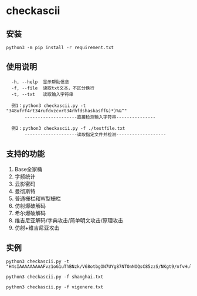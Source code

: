 # checkascii
## 安装
```shell
python3 -m pip install -r requirement.txt
```
## 使用说明
```
  -h, --help  显示帮助信息
  -f, --file  读取txt文本，不区分换行
  -t, --txt   读取输入字符串

  例1：python3 checkascii.py -t "348ufrf4rt34rufdvzcvrt34rhfdshaskasff&)*)%&^"
       --------------------直接检测输入字符串---------------

  例2：python3 checkascii.py -f ./testfile.txt
       --------------------读取指定文件并检测-------------------
```
## 支持的功能
1. Base全家桶
2. 字频统计
3. 云影密码
4. 曼彻斯特
5. 普通栅栏和W型栅栏
6. 仿射爆破解码
7. 希尔爆破解码
8. 维吉尼亚解码/字典攻击/简单明文攻击/原理攻击
9. 仿射+维吉尼亚攻击
## 实例    
```shell
python3 checkascii.py -t "H4sIAAAAAAAAAFvz1oG1uThBNzk/V68otbgON7UYg87NTOnNOQsC85zzS/NKgt9/nfvHul6ZiYHRi4G1LDGnNLWigAECGAGGalhyUgAAAA=="

python3 checkascii.py -f shanghai.txt

python3 checkascii.py -f vigenere.txt
```
